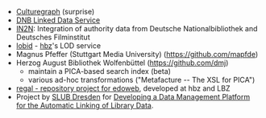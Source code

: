* [Culturegraph](http://www.culturegraph.org/) (surprise)
* [DNB Linked Data Service](http://www.dnb.de/EN/Service/DigitaleDienste/LinkedData/linkeddata_node.html)
* [IN2N](http://in2n.de/): Integration of authority data from Deutsche Nationalbibliothek and Deutsches Filminstitut
* [lobid](http://lobid.org) - [hbz](http://www.hbz-nrw.de/)'s LOD service
* Magnus Pfeffer (Stuttgart Media University) (https://github.com/mapfde)
* Herzog August Bibliothek Wolfenbüttel (https://github.com/dmj)
  - maintain a PICA-based search index (beta)
  - various ad-hoc transformations ("Metafacture -- The XSL for PICA")
* [regal - repository project for edoweb](https://github.com/edoweb/regal/wiki), developed at hbz and LBZ
* Project by [SLUB Dresden](http://www.slub-dresden.de/) for [Developing a Data Management Platform for the Automatic Linking of Library Data](http://dmp.slub-dresden.de/en/ueber-das-projekt/teilprojekt-dmp/).